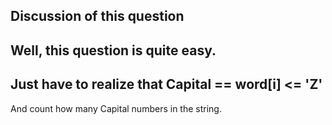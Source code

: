 ## Discussion of this question

Well, this question is quite easy.
--
Just have to realize that **Capital == word[i] <= 'Z'**
--
And count how many Capital numbers in the string.